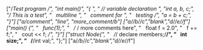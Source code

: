 ["/*Test program */", "int main()", "{ ", "  // variable declaration ", "int a, b, c;", "/* This is a test", "   multiline  ", "   comment for ", "   testing */", "a = b + c;", "}"]
["a/*comment", "line", "more_comment*/b"]
["a/*/b//*c","blank","d//*e/*/f"]
["main() {", "   func(1);", "   /** / more comments here", "   float f = 2.0", "   f += f;", "   cout << f; */", "}"]
["struct Node{", "    /*/ declare members;/**/", "    int size;", "    /**/int val;", "};"]
["a/*/b//*c","blank","d/*/e*//f"]